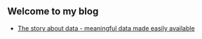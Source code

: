 ## Welcome to my blog

- [The story about data - meaningful data made easily available](https://github.com/ssorenes/blog/wiki/The-story-about-meaningful-data-made-easily-available)
